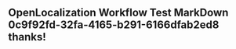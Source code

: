 <properties
ms.topic="hero-topic"
ms.test1="hero-topic"
ms.test2="test"/>

## OpenLocalization Workflow Test MarkDown 0c9f92fd-32fa-4165-b291-6166dfab2ed8 thanks!
